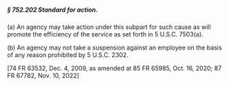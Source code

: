 ##### § 752.202 Standard for action. #####

(a) An agency may take action under this subpart for such cause as will promote the efficiency of the service as set forth in 5 U.S.C. 7503(a).

(b) An agency may not take a suspension against an employee on the basis of any reason prohibited by 5 U.S.C. 2302.

[74 FR 63532, Dec. 4, 2009, as amended at 85 FR 65985, Oct. 16, 2020; 87 FR 67782, Nov. 10, 2022]